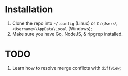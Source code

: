 # Installation

1. Clone the repo into `~/.config` (Linux) or `C:\Users\<Username>\AppData\Local` (Windows);
1. Make sure you have Go, NodeJS, & ripgrep installed.

# TODO

1. Learn how to resolve merge conflicts with `diffview`;
